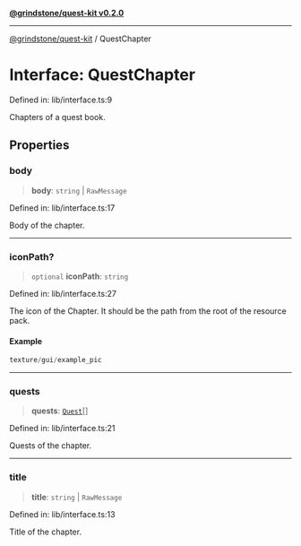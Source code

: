 [**@grindstone/quest-kit v0.2.0**](../README.md)

***

[@grindstone/quest-kit](../globals.md) / QuestChapter

# Interface: QuestChapter

Defined in: lib/interface.ts:9

Chapters of a quest book.

## Properties

### body

> **body**: `string` \| `RawMessage`

Defined in: lib/interface.ts:17

Body of the chapter.

***

### iconPath?

> `optional` **iconPath**: `string`

Defined in: lib/interface.ts:27

The icon of the Chapter.
It should be the path from the root of the resource pack.

#### Example

```ts
texture/gui/example_pic
```

***

### quests

> **quests**: [`Quest`](../classes/Quest.md)[]

Defined in: lib/interface.ts:21

Quests of the chapter.

***

### title

> **title**: `string` \| `RawMessage`

Defined in: lib/interface.ts:13

Title of the chapter.
